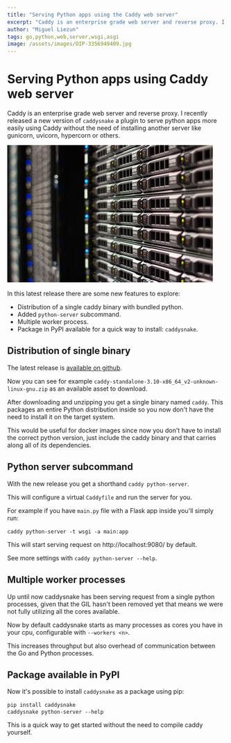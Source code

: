 ```yaml
---
title: "Serving Python apps using the Caddy web server"
excerpt: "Caddy is an enterprise grade web server and reverse proxy. I recently released a new version of `caddysnake` a plugin to serve python apps more easily using Caddy without the need of installing another server like gunicorn, uvicorn, hypercorn or others."
author: "Miguel Liezun"
tags: go,python,web,server,wsgi,asgi
image: /assets/images/OIP-3356949409.jpg
---
```



# Serving Python apps using Caddy web server

Caddy is an enterprise grade web server and reverse proxy. I recently released a new version of `caddysnake` a plugin to serve python apps more easily using Caddy without the need of installing another server like gunicorn, uvicorn, hypercorn or others.

![Stock image of a server](/assets/images/OIP-3356949409.jpg)

In this latest release there are some new features to explore:

- Distribution of a single caddy binary with bundled python.
- Added `python-server` subcommand.
- Multiple worker process.
- Package in PyPI available for a quick way to install: `caddysnake`.

## Distribution of single binary

The latest release is [available on github](https://github.com/mliezun/caddy-snake/releases).

Now you can see for example `caddy-standalone-3.10-x86_64_v2-unknown-linux-gnu.zip` as an available asset to download.

After downloading and unzipping you get a single binary named `caddy`. This packages an entire Python distribution inside so you now don't have the need to install it on the target system.

This would be useful for docker images since now you don't have to install the correct python version, just include the caddy binary and that carries along all of its dependencies.


## Python server subcommand

With the new release you get a shorthand `caddy python-server`.

This will configure a virtual `Caddyfile` and run the server for you.

For example if you have `main.py` file with a Flask app inside you'll simply run:

```
caddy python-server -t wsgi -a main:app
```

This will start serving request on http://localhost:9080/ by default.

See more settings with `caddy python-server --help`.

## Multiple worker processes

Up until now caddysnake has been serving request from a single python processes, given that the GIL hasn't been removed yet that means we were not fully utilizing all the cores available.

Now by default caddysnake starts as many processes as cores you have in your cpu, configurable with `--workers <n>`.

This increases throughput but also overhead of communication between the Go and Python processes.

## Package available in PyPI


Now it's possible to install `caddysnake` as a package using pip:

```
pip install caddysnake
caddysnake python-server --help
```

This is a quick way to get started without the need to compile caddy yourself.

